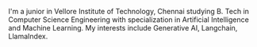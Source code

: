 I'm a junior in Vellore Institute of Technology, Chennai studying B. Tech in Computer Science Engineering with specialization in Artificial Intelligence and Machine Learning.
My interests include Generative AI, Langchain, LlamaIndex.
<!---
samhithanair/samhithanair is a ✨ special ✨ repository because its `README.md` (this file) appears on your GitHub profile.
You can click the Preview link to take a look at your changes.
--->
